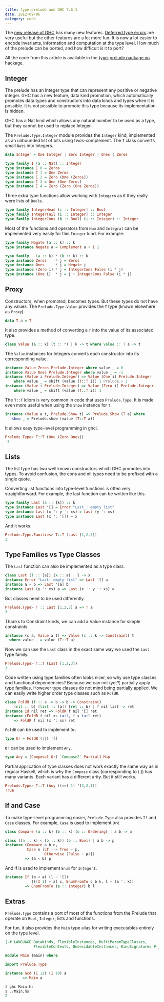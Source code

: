 ```yaml
---
title: type-prelude and GHC 7.6.1
date: 2012-09-06
category: code
---
```


The [new release of
GHC](http://www.haskell.org/ghc/docs/7.6.1/html/users_guide/release-7-6-1.html)
has many new features. [Deferred type
errors](https://plus.google.com/102696032232347740796/posts/bEiZmixWJgB)
are very useful but the other features are a lot more fun. It is now a
lot easier to encode invariants, information and computation at the
type level. How much of the prelude can be ported, and how difficult
is it to port?

All the code from this article is available in the [type-prelude
package on hackage](http://hackage.haskell.org/package/type-prelude).

## Integer

The prelude has an Integer type that can represent any positive or
negative integer. GHC has a new feature, data kind promotion, which
automatically promotes data types and constructors into data kinds and
types when it is possible. It is not possible to promote this type
because its implementation is hidden.

GHC has a Nat kind which allows any natural number to be used as a
type, but they cannot be used to replace Integer.

The `Prelude.Type.Integer` module provides the `Integer` kind, implemented
as an unbounded list of bits using twos-complement. The `I` class
converts small `Nat`s into Integers.

``` haskell
data Integer = One Integer | Zero Integer | Ones | Zeros

type family I (a :: Nat) :: Integer
type instance I 0 = Zeros
type instance I 1 = One Zeros
type instance I 2 = Zero (One (Zeros))
type instance I 3 = One (One Zeros)
type instance I 4 = Zero (Zero (One Zeros))
```

Three extra type functions allow working with `Integer`s as if they really were lists of `Bool`s.

```haskell
type family IntegerHead (i :: Integer) :: Bool
type family IntegerTail (i :: Integer) :: Integer
type family IntegerCons (b :: Bool) (i :: Integer) :: Integer
```

Most of the functions and operators from `Num` and `Integral` can be
implemented very easily for this `Integer` kind. For example:

```haskell
type family Negate (a :: k) :: k
type instance Negate a = Complement a + I 1

type family   (a :: k) * (b :: k) :: k
type instance Zeros    * j = Zeros
type instance Ones     * j = Negate j
type instance (Zero i) * j = IntegerCons False (i * j)
type instance (One i)  * j = j + IntegerCons False (i * j)
```

## Proxy

Constructors, when promoted, becomes types. But these types do not
have any values. The `Prelude.Type.Value` provides the `T` type (known
elsewhere as `Proxy`).

```haskell
data T a = T
```

It also provides a method of converting a `T` into the value of its associated type.

```haskell
class Value (a :: k) (t :: *) | k -> t where value :: T a -> t
```

The `Value` instances for Integers converts each constructor into its corresponding value.

```haskell
instance Value Zeros Prelude.Integer where value _ = 0
instance Value Ones Prelude.Integer where value _ = -1
instance (Value i Prelude.Integer) => Value (One i) Prelude.Integer
    where value _ = shift (value (T::T i)) 1 Prelude.+ 1
instance (Value i Prelude.Integer) => Value (Zero i) Prelude.Integer
    where value _ = shift (value (T::T i)) 1
```

The `T::T` idiom is very common in code that uses `Prelude.Type`. It is made even more useful when using the `Show` instance for `T`.

```haskell
instance (Value a t, Prelude.Show t) => Prelude.Show (T a) where
   show _ = Prelude.show (value (T::T a))
```

It allows easy type-level programming in ghci.

```haskell
Prelude.Type> T::T (One (Zero Ones))
-3
```

## Lists

The list type has two well known constructors which GHC promotes into
types. To avoid confusion, the cons and nil types need to be prefixed
with a single quote.

Converting list functions into type-level functions is often very
straightforward. For example, the last function can be written like
this.

```haskell
type family Last (a :: [k]) :: k
type instance Last '[] = Error "Last_: empty list"
type instance Last (x ': y ': xs) = Last (y ': xs)
type instance Last (x ': '[]) = x
```

And it works:

```haskell
Prelude.Type.Families> T::T (Last [1,2,3])
3
```

## Type Families vs Type Classes

The `Last` function can also be implemented as a type class.

``` haskell
class Last (l :: [a]) (x :: a) | l -> x
instance Error "Last: empty list" => Last '[] a
instance a ~ b => Last '[a] b
instance Last (y ': xs) a => Last (x ': y ': xs) a
```

But classes need to be used differently.

```haskell
Prelude.Type> T :: Last [1,2,3] a => T a
3
```

Thanks to Constraint kinds, we can add a Value instance for simple constraints.

```haskell
instance (c a, Value a t) => Value (c :: k -> Constraint) t
  where value _ = value (T::T a)
```

Now we can use the `Last` class in the exact same way we used the `Last` type family.

```haskell
Prelude.Type> T::T (Last [1,2,3])
3
```

Code written using type families often looks nicer, so why use type
classes and functional dependencies? Because we can not (yet?)
partially apply type families. However type classes do not mind being
partially applied. We can easily write higher order type classes such
as `FoldR`.

```haskell
class FoldR (f :: a -> b -> b -> Constraint)
    (nil :: b) (list :: [a]) (ret :: b) | f nil list -> ret
instance Id nil ret => FoldR f nil '[] ret
instance (FoldR f nil xs tail, f x tail ret)
    => FoldR f nil (x ': xs) ret
```

`FoldR` can be used to implement `Or`.

```haskell
type Or = FoldR (||) '[]
```

`Or` can be used to implement `Any`.

```haskell
type Any = (Compose1 Or) `Compose2` Partial1 Map
```

Partial application of type classes does not work exactly the same way
as in regular Haskell, which is why the `Compose` class (corresponding
to (.)) has many variants. Each variant has a different arity. But it
still works.

```haskell
Prelude.Type> T::T (Any ((==) 1) '[3,2,1])
True
```

## If and Case

To make type-level programming easier, `Prelude.Type` also provides `If`
and `Case` classes. For example, `Case` is used to implement `Ord`.

```haskell
class Compare (a :: k) (b :: k) (o :: Ordering) | a b -> o

class ((a :: k) < (b :: k)) (p :: Bool) | a b -> p
instance (Compare a b o,
          Case o [LT --> True ~ p,
                  Otherwise (False ~ p)])
         => (a < b) p
```

And If is used to implement `Enum` for `Integer`s.

```haskell
instance If (b < a) (l ~ '[])
            (((I 1) + a) c, EnumFromTo c b k, l ~ (a ': k))
         => EnumFromTo (a :: Integer) b l
```

## Extras

`Prelude.Type` contains a port of most of the functions from the
Prelude that operate on `Bool`, `Integer`, lists and functions.

For fun, it also provides the `Main` type alias for writing executables entirely on the type level.

```haskell
{-# LANGUAGE DataKinds, FlexibleInstances, MultiParamTypeClasses,
             FlexibleContexts, UndecidableInstances, KindSignatures #-}

module Main (main) where

import Prelude.Type

instance Gcd (I 12) (I 10) a
        => Main a

$ ghc Main.hs
$ ./Main.hs
2
```